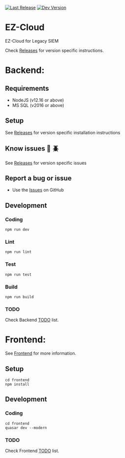 [![Last Release](https://badgen.net/badge/release/v0.8.0/green)](https://github.com/logrhythm/EZ-Cloud/releases)
[![Dev Version](https://badgen.net/badge/dev/v0.8.3/orange)](https://github.com/logrhythm/EZ-Cloud/tree/v0.8.2)

# EZ-Cloud
 EZ-Cloud for Legacy SIEM

Check [Releases](https://github.com/logrhythm/EZ-Cloud/releases) for version specific instructions.

# Backend:

## Requirements
- NodeJS (v12.16 or above)
- MS SQL (v2016 or above)

## Setup
See [Releases](https://github.com/logrhythm/EZ-Cloud/releases) for version specific installation instructions

## Know issues :bug: :beetle:
See [Releases](https://github.com/logrhythm/EZ-Cloud/releases) for version specific issues

## Report a bug or issue
- Use the [Issues](https://github.com/logrhythm/EZ-Cloud/issues) on GitHub

## Development

### Coding

```
npm run dev
```

### Lint

```
npm run lint
```

### Test

```
npm run test
```

### Build

```
npm run build
```

### TODO
Check Backend [TODO](TODO.md) list.

# Frontend:

See [Frontend](frontend/) for more information.

## Setup

```
cd frontend
npm install
```

## Development

### Coding

```
cd frontend
quasar dev --modern
```
### TODO

Check Frontend [TODO](frontend/TODO.md) list.
